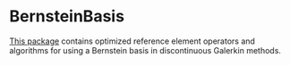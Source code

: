 # BernsteinBasis

[This package](https://github.com/vincentxwang/BernsteinBasis.jl) contains optimized reference element operators and algorithms for using a Bernstein basis in discontinuous Galerkin methods.



